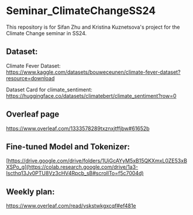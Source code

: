 # Seminar_ClimateChangeSS24
This repository is for Sifan Zhu and Kristina Kuznetsova's project for the Climate Change seminar in SS24.

## Dataset:

Climate Fever Dataset:
https://www.kaggle.com/datasets/bouweceunen/climate-fever-dataset?resource=download

Dataset Card for climate_sentiment:
https://huggingface.co/datasets/climatebert/climate_sentiment?row=0

## Overleaf page
https://www.overleaf.com/1333578289txznxjtffjbw#61652b


## Fine-tuned Model and Tokenizer:
[https://drive.google.com/drive/folders/1UiGcAYyM5xB15QKXmxL0ZE53xBXSPo_g](https://colab.research.google.com/drive/1a3-Iscthq13Jv0PTU8Vz3cHV4Rpcb_sB#scrollTo=f5c7004d)

## Weekly plan: 
https://www.overleaf.com/read/vskstwkgxcqf#ef481e
